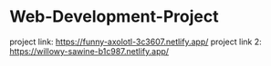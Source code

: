 # Web-Development-Project
project link:
https://funny-axolotl-3c3607.netlify.app/
project link 2:
https://willowy-sawine-b1c987.netlify.app/
